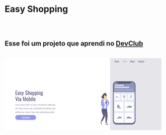 <h1>Easy Shopping</h1>
<br>
<br>
<h2>Esse foi um projeto que aprendi no <a href="https://rodolfomori.com.br/devclub">DevClub</a></h2>
<br>
<img src="https://github.com/JonathanSantos27/easy-shopping/blob/main/assets/desktop.png?raw=true"/>
